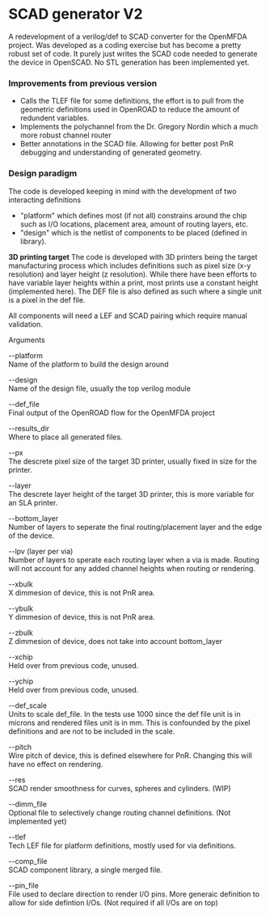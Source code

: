 # SCAD generator V2

A redevelopment of a verilog/def to SCAD converter for the OpenMFDA project. Was developed as a coding exercise but has become a pretty robust set of code. It purely just writes the SCAD code needed to generate the device in OpenSCAD. No STL generation has been implemented yet.

### Improvements from previous version
- Calls the TLEF file for some definitions, the effort is to pull from the geometric definitions used in OpenROAD to reduce the amount of redundent variables.
- Implements the polychannel from the Dr. Gregory Nordin which a much more robust channel router
- Better annotations in the SCAD file. Allowing for better post PnR debugging and understanding of generated geometry.

### Design paradigm
The code is developed keeping in mind with the development of two interacting definitions 
- "platform" which defines most (if not all) constrains around the chip such as I/O locations, placement area, amount of routing layers, etc.
- "design" which is the netlist of components to be placed (defined in library).

**3D printing target**
The code is developed with 3D printers being the target manufacturing process which includes definitions such as pixel size (x-y resolution) and layer height (z resolution). While there have been efforts to have variable layer heights within a print, most prints use a constant height (implemented here). The DEF file is also defined as such where a single unit is a pixel in the def file.

All components will need a LEF and SCAD pairing which require manual validation.

Arguments

--platform \
Name of the platform to build the design around

--design \
Name of the design file, usually the top verilog module

--def_file \
Final output of the OpenROAD flow for the OpenMFDA project

--results_dir \
Where to place all generated files.

--px \
The descrete pixel size of the target 3D printer, usually fixed in size for the printer.

--layer \
The descrete layer height of the target 3D printer, this is more variable for an SLA printer.

--bottom_layer \
Number of layers to seperate the final routing/placement layer and the edge of the device.

--lpv (layer per via) \
Number of layers to sperate each routing layer when a via is made. Routing will not account for any added channel heights when routing or rendering.

--xbulk \
X dimmesion of device, this is not PnR area.

--ybulk \
Y dimmesion of device, this is not PnR area.

--zbulk \
Z dimmesion of device, does not take into account bottom_layer

--xchip \
Held over from previous code, unused.

--ychip \
Held over from previous code, unused.

--def_scale \
Units to scale def_file. In the tests use 1000 since the def file unit is in microns and rendered files unit is in mm. This is confounded by the pixel definitions and are not to be included in the scale.

--pitch \
Wire pitch of device, this is defined elsewhere for PnR. Changing this will have no effect on rendering.

--res \
SCAD render smoothness for curves, spheres and cylinders. (WIP)

--dimm_file \
Optional file to selectively change routing channel definitions. (Not implemented yet)  

--tlef \
Tech LEF file for platform definitions, mostly used for via definitions.

--comp_file \
SCAD component library, a single merged file.

--pin_file \
File used to declare direction to render I/O pins. More generaic definition to allow for side defintion I/Os. (Not required if all I/Os are on top)
